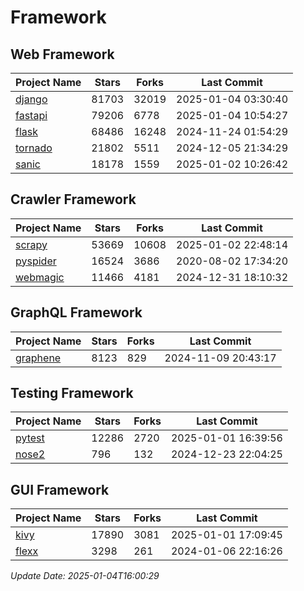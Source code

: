 # Framework

## Web Framework
| Project Name | Stars | Forks | Last Commit |
| ------------ | ----- | ----- | ----------- |
| [django](https://github.com/django/django) | 81703 | 32019 | 2025-01-04 03:30:40 |
| [fastapi](https://github.com/fastapi/fastapi) | 79206 | 6778 | 2025-01-04 10:54:27 |
| [flask](https://github.com/pallets/flask) | 68486 | 16248 | 2024-11-24 01:54:29 |
| [tornado](https://github.com/tornadoweb/tornado) | 21802 | 5511 | 2024-12-05 21:34:29 |
| [sanic](https://github.com/sanic-org/sanic) | 18178 | 1559 | 2025-01-02 10:26:42 |

## Crawler Framework
| Project Name | Stars | Forks | Last Commit |
| ------------ | ----- | ----- | ----------- |
| [scrapy](https://github.com/scrapy/scrapy) | 53669 | 10608 | 2025-01-02 22:48:14 |
| [pyspider](https://github.com/binux/pyspider) | 16524 | 3686 | 2020-08-02 17:34:20 |
| [webmagic](https://github.com/code4craft/webmagic) | 11466 | 4181 | 2024-12-31 18:10:32 |

## GraphQL Framework
| Project Name | Stars | Forks | Last Commit |
| ------------ | ----- | ----- | ----------- |
| [graphene](https://github.com/graphql-python/graphene) | 8123 | 829 | 2024-11-09 20:43:17 |

## Testing Framework
| Project Name | Stars | Forks | Last Commit |
| ------------ | ----- | ----- | ----------- |
| [pytest](https://github.com/pytest-dev/pytest) | 12286 | 2720 | 2025-01-01 16:39:56 |
| [nose2](https://github.com/nose-devs/nose2) | 796 | 132 | 2024-12-23 22:04:25 |

## GUI Framework
| Project Name | Stars | Forks | Last Commit |
| ------------ | ----- | ----- | ----------- |
| [kivy](https://github.com/kivy/kivy) | 17890 | 3081 | 2025-01-01 17:09:45 |
| [flexx](https://github.com/flexxui/flexx) | 3298 | 261 | 2024-01-06 22:16:26 |

*Update Date: 2025-01-04T16:00:29*